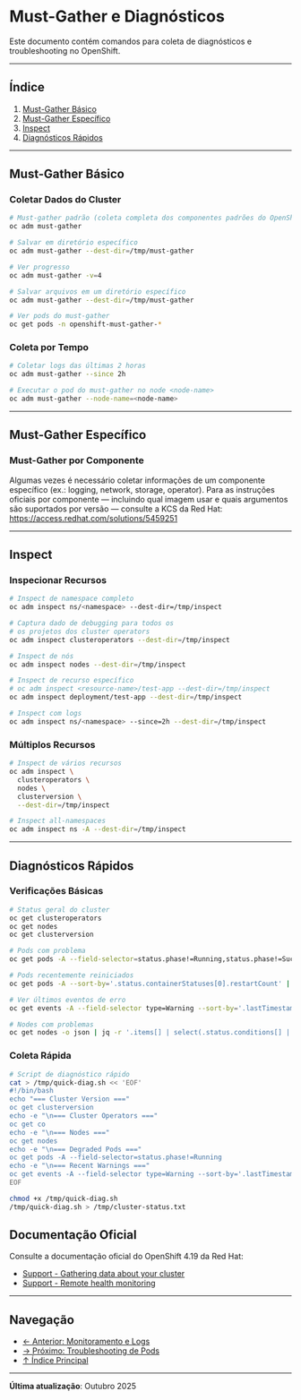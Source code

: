 # Must-Gather e Diagnósticos

Este documento contém comandos para coleta de diagnósticos e troubleshooting no OpenShift.

---

## Índice

1. [Must-Gather Básico](#must-gather-básico)
2. [Must-Gather Específico](#must-gather-específico)
3. [Inspect](#inspect)
4. [Diagnósticos Rápidos](#diagnósticos-rápidos)
---

## Must-Gather Básico

### Coletar Dados do Cluster
```bash ignore-test
# Must-gather padrão (coleta completa dos componentes padrões do OpenShift)
oc adm must-gather
```

```bash ignore-test
# Salvar em diretório específico
oc adm must-gather --dest-dir=/tmp/must-gather
```

```bash ignore-test
# Ver progresso
oc adm must-gather -v=4
```

```bash ignore-test
# Salvar arquivos em um diretório específico
oc adm must-gather --dest-dir=/tmp/must-gather
```

```bash ignore-test
# Ver pods do must-gather
oc get pods -n openshift-must-gather-*
```

### Coleta por Tempo
```bash ignore-test
# Coletar logs das últimas 2 horas
oc adm must-gather --since 2h
```

```bash ignore-test
# Executar o pod do must-gather no node <node-name>
oc adm must-gather --node-name=<node-name>
```

---

## Must-Gather Específico

### Must-Gather por Componente

Algumas vezes é necessário coletar informações de um componente específico (ex.: logging, network, storage, operator). Para as instruções oficiais por componente — incluindo qual imagem usar e quais argumentos são suportados por versão — consulte a KCS da Red Hat:
https://access.redhat.com/solutions/5459251

---

## Inspect

### Inspecionar Recursos
```bash ignore-test
# Inspect de namespace completo
oc adm inspect ns/<namespace> --dest-dir=/tmp/inspect
```

```bash ignore-test
# Captura dado de debugging para todos os
# os projetos dos cluster operators
oc adm inspect clusteroperators --dest-dir=/tmp/inspect
```

```bash ignore-test
# Inspect de nós
oc adm inspect nodes --dest-dir=/tmp/inspect
```

```bash ignore-test
# Inspect de recurso específico
# oc adm inspect <resource-name>/test-app --dest-dir=/tmp/inspect
oc adm inspect deployment/test-app --dest-dir=/tmp/inspect
```

```bash ignore-test
# Inspect com logs
oc adm inspect ns/<namespace> --since=2h --dest-dir=/tmp/inspect
```

### Múltiplos Recursos
```bash ignore-test
# Inspect de vários recursos
oc adm inspect \
  clusteroperators \
  nodes \
  clusterversion \
  --dest-dir=/tmp/inspect
```

```bash ignore-test
# Inspect all-namespaces
oc adm inspect ns -A --dest-dir=/tmp/inspect
```

---

## Diagnósticos Rápidos

### Verificações Básicas
```bash
# Status geral do cluster
oc get clusteroperators
oc get nodes
oc get clusterversion
```

```bash
# Pods com problema
oc get pods -A --field-selector=status.phase!=Running,status.phase!=Succeeded
```

```bash ignore-test
# Pods recentemente reiniciados
oc get pods -A --sort-by='.status.containerStatuses[0].restartCount' | tail -20
```

```bash
# Ver últimos eventos de erro
oc get events -A --field-selector type=Warning --sort-by='.lastTimestamp' | tail -20
```

```bash ignore-test
# Nodes com problemas
oc get nodes -o json | jq -r '.items[] | select(.status.conditions[] | select(.type=="Ready" and .status!="True")) | .metadata.name'
```

### Coleta Rápida
```bash
# Script de diagnóstico rápido
cat > /tmp/quick-diag.sh << 'EOF'
#!/bin/bash
echo "=== Cluster Version ==="
oc get clusterversion
echo -e "\n=== Cluster Operators ==="
oc get co
echo -e "\n=== Nodes ==="
oc get nodes
echo -e "\n=== Degraded Pods ==="
oc get pods -A --field-selector=status.phase!=Running
echo -e "\n=== Recent Warnings ==="
oc get events -A --field-selector type=Warning --sort-by='.lastTimestamp' | tail -20
EOF
```

```bash
chmod +x /tmp/quick-diag.sh
/tmp/quick-diag.sh > /tmp/cluster-status.txt
```


## Documentação Oficial

Consulte a documentação oficial do OpenShift 4.19 da Red Hat:

- <a href="https://docs.redhat.com/en/documentation/openshift_container_platform/4.19/html/support" target="_blank">Support - Gathering data about your cluster</a>
- <a href="https://docs.redhat.com/en/documentation/openshift_container_platform/4.19/html/support/remote-health-monitoring" target="_blank">Support - Remote health monitoring</a>

---

## Navegação

- [← Anterior: Monitoramento e Logs](11-monitoramento-logs.md)
- [→ Próximo: Troubleshooting de Pods](13-troubleshooting-pods.md)
- [↑ Índice Principal](README.md)

---

**Última atualização**: Outubro 2025

